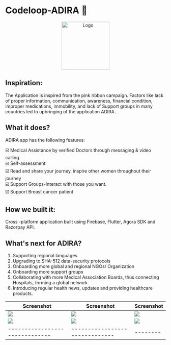 # Codeloop-ADIRA :ribbon:
<p align="center">
  <a href="#" style=" -webkit-user-select: none;-ms-user-select: none;user-select: none;">
    <img src="https://github.com/Shanu1515/Codeloop-Adira/blob/master/assets/Logo.png" alt="Logo" width="150" height="150">
  </a>
  </p>
  
## Inspiration:
The Application is inspired from the pink ribbon campaign. Factors like lack of proper information, communication, awareness, financial condition, improper medications, immobility, and lack of Support groups in many countries led to upbringing of the application ADIRA.

## What it does?
ADIRA app has the following features:<br>
 
:ballot_box_with_check: Medical Assistance by verified Doctors through messaging & video calling.<br>
:ballot_box_with_check: Self-assessment<br> 
:ballot_box_with_check: Read and share your journey, inspire other women throughout their journey<br>
:ballot_box_with_check: Support Groups-Interact with those you want.<br>
:ballot_box_with_check: Support Breast cancer patient <br>

## How we built it:
Cross -platform application built using Firebase, Flutter, Agora SDK and Razorpay API.

## What's next for ADIRA?
1. Supporting regional languages
2. Upgrading to SHA-512 data-security protocols
3. Onboarding more global and regional NGOs/ Organization
4. Onboarding more support groups
5. Collaborating with more Medical Association Boards, thus connecting Hospitals, forming a global network.
6. Introducing regular health news, updates and providing healthcare products.

| Screenshot                                                                       | Screenshot                                                                       | Screenshot                                                                       |
| -------------------------------------------------------------------------------- | -------------------------------------------------------------------------------- | -------------------------------------------------------------------------------- |
| <img src="https://github.com/Shanu1515/Codeloop-Adira/blob/master/SS1.jpeg"> | <img src="https://github.com/Shanu1515/Codeloop-Adira/blob/master/SS2.jpeg"> | <img src="https://github.com/Shanu1515/Codeloop-Adira/blob/master/SS4.jpeg"> |
| <img src="https://github.com/Shanu1515/Codeloop-Adira/blob/master/SS5.jpeg"> | <img src="https://github.com/Shanu1515/Codeloop-Adira/blob/master/SS6.jpeg"> | <img src="https://github.com/Shanu1515/Codeloop-Adira/blob/master/SS3.jpeg"> |
| ------------------------------                                                   | ------------------------------                                                   | --------

